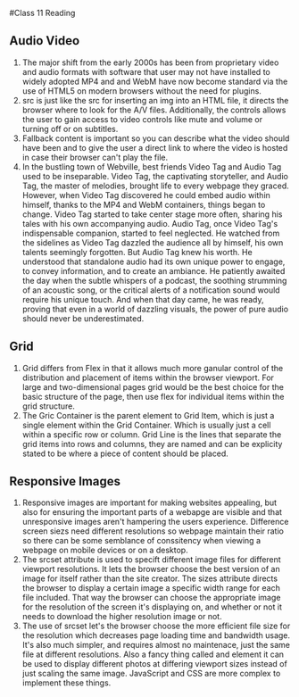 #Class 11 Reading

## Audio Video

1. The major shift from the early 2000s has been from proprietary video and audio formats with software that user may not have installed to widely adopted MP4 and and WebM have now become standard via the use of HTML5 on modern browsers without the need for plugins.
2. src is just like the src for inserting an img into an HTML file, it directs the browser where to look for the A/V files. Additionally, the controls allows the user to gain access to video controls like mute and volume or turning off or on subtitles.
3. Fallback content is important so you can describe what the video should have been and to give the user a direct link to where the video is hosted in case their browser can't play the file.
4. In the bustling town of Webville, best friends Video Tag and Audio Tag used to be inseparable. Video Tag, the captivating storyteller, and Audio Tag, the master of melodies, brought life to every webpage they graced. However, when Video Tag discovered he could embed audio within himself, thanks to the MP4 and WebM containers, things began to change.  Video Tag started to take center stage more often, sharing his tales with his own accompanying audio. Audio Tag, once Video Tag's indispensable companion, started to feel neglected. He watched from the sidelines as Video Tag dazzled the audience all by himself, his own talents seemingly forgotten. But Audio Tag knew his worth. He understood that standalone audio had its own unique power to engage, to convey information, and to create an ambiance. He patiently awaited the day when the subtle whispers of a podcast, the soothing strumming of an acoustic song, or the critical alerts of a notification sound would require his unique touch. And when that day came, he was ready, proving that even in a world of dazzling visuals, the power of pure audio should never be underestimated.

## Grid

1. Grid differs from Flex in that it allows much more ganular control of the distribution and placement of items within the browser viewport. For large and two-dimensional pages grid would be the best choice for the basic structure of the page, then use flex for individual items within the grid structure.
2. The Gric Container is the parent element to Grid Item, which is just a single element within the Grid Container. Which is usually just a cell within a specific row or column. Grid Line is the lines that separate the grid items into rows and columns, they are named and can be explicity stated to be where a piece of content should be placed.

## Responsive Images

1. Responsive images are important for making websites appealing, but also for ensuring the important parts of a webapge are visible and that unresponsive images aren't hampering the users experience. Difference screen siezs need different resolutions so webpage maintain their ratio so there can be some semblance of conssitency when viewing a webpage on mobile devices or on a desktop.
2. The srcset attribute is used to specift different image files for different viewport resolutions. It lets the browser choose the best version of an image for itself rather than the site creator. The sizes attribute directs the browser to display a certain image a specific width range for each file included. That way the browser can choose the appropriate image for the resolution of the screen it's displaying on, and whether or not it needs to download the higher resolution image or not.
3. The use of srcset let's the browser choose the more efficient file size for the resolution which decreases page loading time and bandwidth usage. It's also much simpler, and requires almost no maintenace, just the same file at different resolutions. Also a fancy thing called <picture> and <media> element it can be used to display different photos at differing viewport sizes instead of just scaling the same image. JavaScript and CSS are more complex to implement these things.
